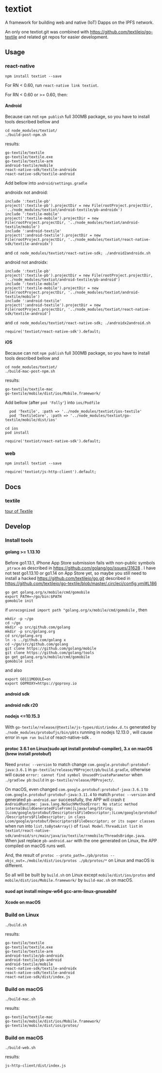 # textiot
A framework for building web and native (IoT) Dapps on the IPFS network.

An only one textiot.git was combined with https://github.com/textileio/go-textile and related git repos for easier development.

## Usage
### react-native

    npm install textiot --save

For RN < 0.60, run `react-native link textiot`.

For RN < 0.60 or >= 0.60, then:

#### Android
Because can not `npm publish` full 300MB package, so you have to install tools described bellow and

    cd node_modules/textiot/
    ./build-post-npm.sh

results:
```
go-textile/textile
go-textile/textile.exe
go-textile/textile-arm
android-textile/mobile
react-native-sdk/textile-androidx
react-native-sdk/textile-android
```

Add bellow into `android/settings.gradle`

androidx not android:
```
include ':textile-pb'
project(':textile-pb').projectDir = new File(rootProject.projectDir, '../node_modules/textiot/android-textile/pb-androidx')
include ':textile-mobile'
project(':textile-mobile').projectDir = new File(rootProject.projectDir, '../node_modules/textiot/android-textile/mobile')
include ':android-textile'
project(':android-textile').projectDir = new File(rootProject.projectDir, '../node_modules/textiot/react-native-sdk/textile-androidx')
```
and `cd node_modules/textiot/react-native-sdk; ./android2androidx.sh`

android not androidx:
```
include ':textile-pb'
project(':textile-pb').projectDir = new File(rootProject.projectDir, '../node_modules/textiot/android-textile/pb-android')
include ':textile-mobile'
project(':textile-mobile').projectDir = new File(rootProject.projectDir, '../node_modules/textiot/android-textile/mobile')
include ':android-textile'
project(':android-textile').projectDir = new File(rootProject.projectDir, '../node_modules/textiot/react-native-sdk/textile-android')
```
and `cd node_modules/textiot/react-native-sdk; ./androidx2android.sh`

    require('textiot/react-native-sdk').default;

#### iOS
Because can not `npm publish` full 300MB package, so you have to install tools described bellow and

    cd node_modules/textiot/
    ./build-mac-post-npm.sh

results:
```
go-textile/textile-mac
go-textile/mobile/dist/ios/Mobile.framework/
```

Add bellow (after `pod 'Folly'`) into `ios/Podfile`
```
  pod 'Textile', :path => '../node_modules/textiot/ios-textile'
  pod 'TextileCore', :path => '../node_modules/textiot/go-textile/mobile/dist/ios'
```

    cd ios
    pod install

    require('textiot/react-native-sdk').default;

### web

    npm install textiot --save

    require('textiot/js-http-client').default;

## Docs
### textile
[tour of Textile](docs/docs/a-tour-of-textile.md)

## Develop
### Install tools

#### golang >= 1.13.10
Before go1.13.1, iPhone App Store submission fails with non-public symbols `_ptrace` as described in https://github.com/golang/go/issues/31628 . I have not test go1.13.10 or go1.14 on App Store yet, so maybe you still need to install a hacked https://github.com/textileio/go.git described in https://github.com/textileio/go-textile/blob/master/.circleci/config.yml#L186

    go get golang.org/x/mobile/cmd/gomobile
    export PATH=~/go/bin:$PATH
    gomobile init

if `unrecognized import path "golang.org/x/mobile/cmd/gomobile` , then

    mkdir -p ~/go
    cd ~/go
    mkdir -p src/github.com/golang
    mkdir -p src/golang.org
    cd src/golang.org
    ln -s ../github.com/golang x
    cd ~/go/src/github.com/golang
    git clone https://github.com/golang/mobile
    git clone https://github.com/golang/tools
    go get golang.org/x/mobile/cmd/gomobile
    gomobile init

and also

    export GO111MODULE=on
    export GOPROXY=https://goproxy.io

#### android sdk

#### android ndk r20

#### nodejs <=10.15.3
With `go-textile/release/@textile/js-types/dist/index.d.ts` generated by `./node_modules/protobufjs/bin/pbts` running in nodejs 12.13.0 , will cause error in `npm run build` of react-native-sdk .

#### protoc 3.6.1 on Linux(sudo apt install protobuf-compiler), 3.x on macOS (brew install protobuf)
Need `protoc --version` to match change `com.google.protobuf:protobuf-java:3.6.1` in `go-textile/release/PBProject/pb/build.gradle`, otherwise will cause `error: cannot find symbol UnusedPrivateParameter` when `./gradlew pb:build` in `go-textile/release/PBProject/`.

On macOS, even changed `com.google.protobuf:protobuf-java:3.6.1` to `com.google.protobuf:protobuf-java:3.11.4` to match `protoc --version` and generated `pb-android.aar` successfully, the APP will crash `E AndroidRuntime: java.lang.NoSuchMethodError: No static method internalBuildGeneratedFileFrom([Ljava/lang/String;[Lcom/google/protobuf/Descriptors$FileDescriptor;)Lcom/google/protobuf/Descriptors$FileDescriptor; in class Lcom/google/protobuf/Descriptors$FileDescriptor; or its super classes` when run into `list.toByteArray()` of `final Model.ThreadList list` in `textiot/react-native-sdk/android/src/main/java/io/textile/rnmobile/ThreadsBridge.java`. When just replace `pb-android.aar` with the one generated on Linux, the APP compiled on macOS runs well.

And, the result of `protoc --proto_path=./pb/protos --objc_out=./mobile/dist/ios/protos ./pb/protos/*` on Linux and macOS is different.

So all will be built by `build.sh` on Linux except `mobile/dist/ios/protos` and `mobile/dist/ios/Mobile.framework/` by `build-mac.sh` on macOS.

#### suod apt install mingw-w64 gcc-arm-linux-gnueabihf

#### Xcode on macOS

### Build on Linux

    ./build.sh

results:
```
go-textile/textile
go-textile/textile.exe
go-textile/textile-arm
android-textile/pb-androidx
android-textile/pb-android
android-textile/mobile
react-native-sdk/textile-androidx
react-native-sdk/textile-android
react-native-sdk/dist/index.js
```

### Build on macOS

    ./build-mac.sh

results:
```
go-textile/textile-mac
go-textile/mobile/dist/ios/Mobile.framework/
go-textile/mobile/dist/ios/protos/
```

### Build on macOS

    ./build-web.sh

results:
```
js-http-client/dist/index.js
```
